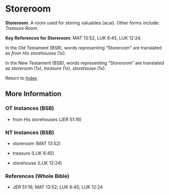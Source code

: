 # Storeroom
**Storeroom**. 
A room used for storing valuables (acai). 
Other forms include: 
*Treasure Room*. 


**Key References for Storeroom**: 
MAT 13:52, LUK 6:45, LUK 12:24. 


In the Old Testament (BSB), words representing “Storeroom” are translated as 
*from His storehouses* (1x). 


In the New Testament (BSB), words representing “Storeroom” are translated as 
*storeroom* (1x), *treasure* (1x), *storehouse* (1x). 


Return to [Index](00-Index.md)

## More Information

### OT Instances (BSB)

* from His storehouses (JER 51:16)



### NT Instances (BSB)

* storeroom (MAT 13:52)

* treasure (LUK 6:45)

* storehouse (LUK 12:24)



### References (Whole Bible)

* JER 51:16; MAT 13:52; LUK 6:45; LUK 12:24



